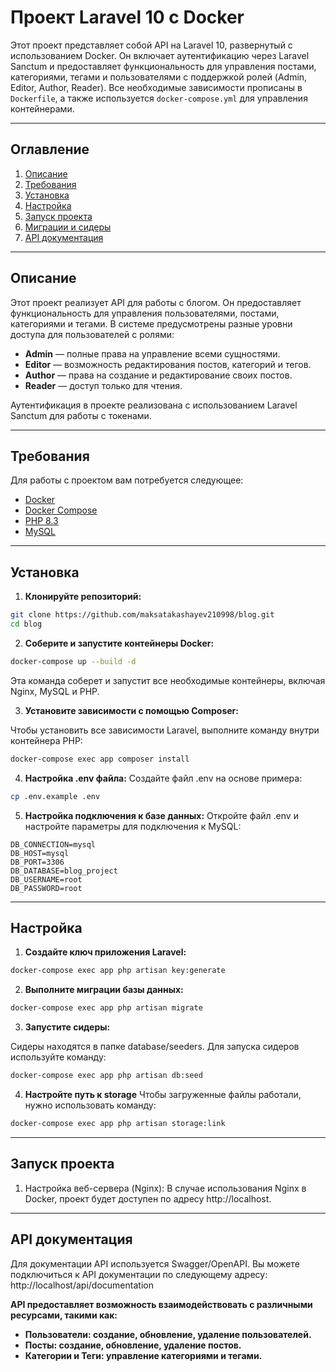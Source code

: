 # Проект Laravel 10 с Docker

Этот проект представляет собой API на Laravel 10, развернутый с использованием Docker. Он включает аутентификацию через Laravel Sanctum и предоставляет функциональность для управления постами, категориями, тегами и пользователями с поддержкой ролей (Admin, Editor, Author, Reader). Все необходимые зависимости прописаны в `Dockerfile`, а также используется `docker-compose.yml` для управления контейнерами.

---

## Оглавление

1. [Описание](#описание)
2. [Требования](#требования)
3. [Установка](#установка)
4. [Настройка](#настройка)
5. [Запуск проекта](#запуск-проекта)
6. [Миграции и сидеры](#миграции-и-сидеры)
7. [API документация](#api-документация)

---

## Описание

Этот проект реализует API для работы с блогом. Он предоставляет функциональность для управления пользователями, постами, категориями и тегами. В системе предусмотрены разные уровни доступа для пользователей с ролями:

- **Admin** — полные права на управление всеми сущностями.
- **Editor** — возможность редактирования постов, категорий и тегов.
- **Author** — права на создание и редактирование своих постов.
- **Reader** — доступ только для чтения.

Аутентификация в проекте реализована с использованием Laravel Sanctum для работы с токенами.

---

## Требования

Для работы с проектом вам потребуется следующее:

- [Docker](https://www.docker.com/)
- [Docker Compose](https://docs.docker.com/compose/)
- [PHP 8.3](https://www.php.net/)
- [MySQL](https://www.mysql.com/)

---

## Установка

1. **Клонируйте репозиторий:**

```bash
git clone https://github.com/maksatakashayev210998/blog.git
cd blog
```

2. **Соберите и запустите контейнеры Docker:**

```bash
docker-compose up --build -d
```
Эта команда соберет и запустит все необходимые контейнеры, включая Nginx, MySQL и PHP.

3. **Установите зависимости с помощью Composer:**

Чтобы установить все зависимости Laravel, выполните команду внутри контейнера PHP:
```bash
docker-compose exec app composer install
```
4. **Настройка .env файла:**
Создайте файл .env на основе примера:

```bash
cp .env.example .env
```
5. **Настройка подключения к базе данных:**
   Откройте файл .env и настройте параметры для подключения к MySQL:

```env
DB_CONNECTION=mysql
DB_HOST=mysql
DB_PORT=3306
DB_DATABASE=blog_project
DB_USERNAME=root
DB_PASSWORD=root
```

---

## Настройка

1. **Создайте ключ приложения Laravel:**

```bash
docker-compose exec app php artisan key:generate
```

2. **Выполните миграции базы данных:**

```bash
docker-compose exec app php artisan migrate
```
3. **Запустите сидеры:**

Сидеры находятся в папке database/seeders. Для запуска сидеров используйте команду:
```bash
docker-compose exec app php artisan db:seed
```
4. **Настройте путь к storage**
Чтобы загруженные файлы работали, нужно использовать команду:
```bash
docker-compose exec app php artisan storage:link
```

---

## Запуск проекта

1. Настройка веб-сервера (Nginx):
   В случае использования Nginx в Docker, проект будет доступен по адресу http://localhost.

---

## API документация
Для документации API используется Swagger/OpenAPI. Вы можете подключиться к API документации по следующему адресу:
http://localhost/api/documentation

**API предоставляет возможность взаимодействовать с различными ресурсами, такими как:**

- **Пользователи: создание, обновление, удаление пользователей.**
- **Посты: создание, обновление, удаление постов.**
- **Категории и Теги: управление категориями и тегами.**

